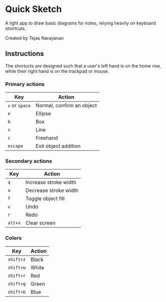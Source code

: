 # Quick Sketch
A light app to draw basic diagrams for notes, relying heavily on keyboard shortcuts.

Created by Tejas Narayanan

## Instructions
The shortucts are designed such that a user's left hand is on
the home row, while their right hand is on the trackpad or mouse.

### Primary actions
Key | Action
---|---
`v` or `space` | Normal, confirm an object
`e` | Ellipse
`b` | Box
`s` | Line
`c` | Freehand
`escape` | Exit object addition

### Secondary actions
Key | Action
---|---
`q` | Increase stroke width
`a` | Decrease stroke width
`f` | Toggle object fill
`u` | Undo
`r` | Redo
`alt+x` | Clear screen

### Colors
Key | Action
---|---
`shift+z` | Black
`shift+w` | White
`shift+r` | Red
`shift+g` | Green
`shift+b` | Blue